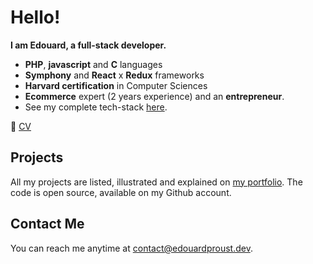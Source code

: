 # Hello!

**I am Edouard, a full-stack developer.**
- **PHP**, **javascript** and **C** languages
- **Symphony** and **React** x **Redux** frameworks
- **Harvard certification** in Computer Sciences
- **Ecommerce** expert (2 years experience) and an **entrepreneur**.
- See my complete tech-stack [here](https://edouardproust.dev/about). 

📃 [CV](https://github.com/edouardproust/edouardproust/blob/main/CV_web-developer_2022-05-29-min.pdf)

## Projects
All my projects are listed, illustrated and explained on [my portfolio](https://edouardproust.dev/portfolio). The code is open source, available on my Github account.

## Contact Me
You can reach me anytime at contact@edouardproust.dev.
